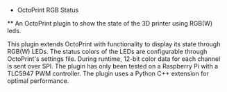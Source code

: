 * OctoPrint RGB Status

** An OctoPrint plugin to show the state of the 3D printer using RGB(W) leds.

This plugin extends OctoPrint with functionality to display its state through RGB(W) LEDs. The status colors of the LEDs are configurable through OctoPrint's settings file. During runtime, 12-bit color data for each channel is sent over SPI. The plugin has only been tested on a Raspberry Pi with a TLC5947 PWM controller. The plugin uses a Python C++ extension for optimal performance.